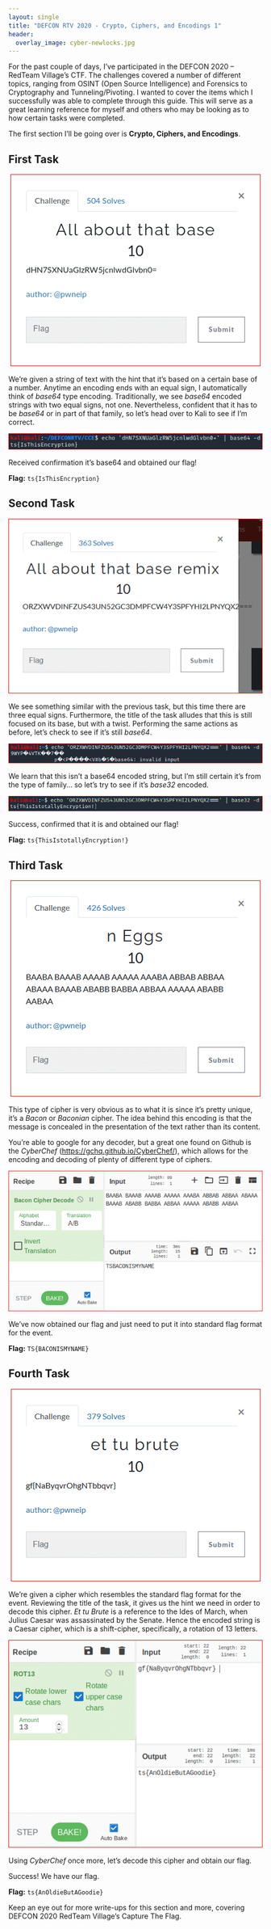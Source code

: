 ```yaml
---
layout: single
title: "DEFCON RTV 2020 - Crypto, Ciphers, and Encodings 1"
header:
  overlay_image: cyber-newlocks.jpg
---
```


For the past couple of days, I’ve participated in the DEFCON 2020 – RedTeam Village’s CTF. The challenges covered a number of different topics, ranging from OSINT (Open Source Intelligence) and Forensics to Cryptography and Tunneling/Pivoting. I wanted to cover the items which I successfully was able to complete through this guide. This will serve as a great learning reference for myself and others who may be looking as to how certain tasks were completed.

The first section I’ll be going over is __Crypto, Ciphers, and Encodings__.

## First Task

<p align="center"><img src="/images/CCE-All-about-that-base.png"></p>

We’re given a string of text with the hint that it’s based on a certain base of a number. Anytime an encoding ends with an equal sign, I automatically think of *base64* type encoding. Traditionally, we see *base64* encoded strings with two equal signs, not one. Nevertheless, confident that it has to be *base64* or in part of that family, so let’s head over to Kali to see if I’m correct.

<p align="center"><img src="/images/CCE-All-about-that-base-2.png"></p>

Received confirmation it’s base64 and obtained our flag!

__Flag:__ ```ts{IsThisEncryption}```

## Second Task

<p align="center"><img src="/images/CCE-All-about-that-base-remix.png"></p>

We see something similar with the previous task, but this time there are three equal signs. Furthermore, the title of the task alludes that this is still focused on its base, but with a twist. Performing the same actions as before, let’s check to see if it’s still *base64*.

<p align="center"><img src="/images/CCE-All-about-that-base-remix-2.png"></p>

We learn that this isn’t a base64 encoded string, but I’m still certain it’s from the type of family… so let’s try to see if it’s *base32* encoded.

<p align="center"><img src="/images/CCE-All-about-that-base-remix-3.png"></p>

Success, confirmed that it is and obtained our flag!

__Flag:__ ```ts{ThisIstotallyEncryption!}```

## Third Task

<p align="center"><img src="/images/CCE-n-Eggs.png"></p>

This type of cipher is very obvious as to what it is since it’s pretty unique, it’s a *Bacon* or *Baconian* cipher. The idea behind this encoding is that the message is concealed in the presentation of the text rather than its content.

You’re able to google for any decoder, but a great one found on Github is the *CyberChef* (<a href="https://gchq.github.io/CyberChef/">https://gchq.github.io/CyberChef/</a>), which allows for the encoding and decoding of plenty of different type of ciphers.

<p align="center"><img src="/images/CCE-n-Eggs-2.png"></p>

We’ve now obtained our flag and just need to put it into standard flag format for the event.

__Flag:__ ```TS{BACONISMYNAME}```

## Fourth Task

<p align="center"><img src="/images/CCE-et-tu-brute.png"></p>

We’re given a cipher which resembles the standard flag format for the event. Reviewing the title of the task, it gives us the hint we need in order to decode this cipher. *Et tu Brute* is a reference to the Ides of March, when Julius Caesar was assassinated by the Senate. Hence the encoded string is a Caesar cipher, which is a shift-cipher, specifically, a rotation of 13 letters.

<p align="center"><img src="/images/CCE-et-tu-brute-2.png"></p>

Using *CyberChef* once more, let’s decode this cipher and obtain our flag.

Success! We have our flag.

__Flag:__ ```ts{AnOldieButAGoodie}```

Keep an eye out for more write-ups for this section and more, covering DEFCON 2020 RedTeam Village’s Capture The Flag.